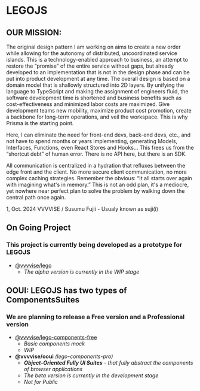 # LEGOJS

## OUR MISSION:

The original design pattern I am working on aims to create a new order while allowing for the autonomy of distributed, uncoordinated service islands. This is a technology-enabled approach to business, an attempt to restore the “promise” of the entire service without gaps, but already developed to an implementation that is not in the design phase and can be put into product development at any time. The overall design is based on a domain model that is shallowly structured into 2Ⅾ layers. By unifying the language to TypeScript and making the assignment of engineers fluid, the software development time is shortened and business benefits such as cost-effectiveness and minimized labor costs are maximized. Give development teams new mobility, maximize product cost promotion, create a backbone for long-term operations, and veil the workspace.
This is why Prisma is the starting point.

Here, I can eliminate the need for front-end devs, back-end devs, etc., and not have to spend months or years implementing, generating Models, Interfaces, Functions, even React Stores and Hooks... This frees us from the “shortcut debt” of human error.
There is no API here, but there is an SDK.

All communication is centralized in a hydration that refluxes between the edge front and the client. No more secure client communication, no more complex caching strategies.
Remember the obvious: “It all starts over again with imagining what's in memory.” This is not an odd plan, it's a mediocre, yet nowhere near perfect plan to solve the problem by walking down the central path once again.

1, Oct. 2024
VVVVISE / Susumu Fujii - Usualy known as suji(i)

## On Going Project

### This project is currently being developed as a prototype for LEGOJS

- [@vvvvise/lego](https://github.com/VVVVISE/lego)
  - _The alpha version is currently in the WIP stage_

## OOUI: LEGOJS has two types of ComponentsSuites
### We are planning to release a Free version and a Professional version

- [@vvvvise/lego-components-free](https://github.com/VVVVISE/lego-components-free)
  - _Basic components mock_
  - _WIP_
- **@vvvvise/ooui** _(lego-components-pro)_
  - _**Object-Oriented Fully UI Suites** - that fully abstract the components of browser applications_
  - _The beta version is currently in the development stage_
  - _Not for Public_
